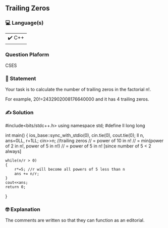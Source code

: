 ## Trailing Zeros

### 💻 Language(s)

<table>
    <tr>
        <td>✔️ C++</td>
    </tr>
</table>

### Question Plaform
CSES

### 📖 Statement

Your task is to calculate the number of trailing zeros in the factorial n!.

For example, 20!=2432902008176640000 and it has 4 trailing zeros.

### ✍️ Solution

#include<bits/stdc++.h>
using namespace std;
#define ll long long
 
int main()
{
	ios_base::sync_with_stdio(0), cin.tie(0), cout.tie(0);
	ll n, ans=0LL, r=1LL;
	cin>>n;
	//trailing zeros 
	// = power of 10 in n! 
	// = min(power of 2 in n!, power of 5 in n!)
	// = power of 5 in n! [since number of 5 < 2 always]
 
	while(n/r > 0)
	{
		r*=5; //r will become all powers of 5 less than n
		ans += n/r;
	}
	cout<<ans;
	return 0;	
}

### 🤓 Explanation

The comments are written so that they can function as an editorial.